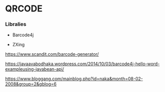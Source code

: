 # QRCODE


### Libralies

- Barcode4j

- ZXing


https://www.scandit.com/barcode-generator/

https://javaavabodhaka.wordpress.com/2014/10/03/barcode4j-hello-word-exampleusing-javabean-api/

https://www.bloggang.com/mainblog.php?id=naka&month=08-02-2008&group=2&gblog=6
